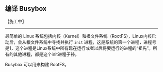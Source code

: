 ## 编译 Busybox

【施工中】

---


最简单的 Linux 系统包括内核（Kernel）和根文件系统（RootFS），Linux内核启动后，会从根文件系统中寻找并执行 `init` 进程，这是系统的第一个进程，进程号是1，这个进程是Linux系统中所有现在运行或者以后将要运行的进程的“祖先”。所有的其他进程，都是这个init进程子孙。

Busybox 可以用来构建 RootFS。